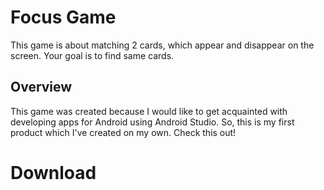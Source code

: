 # Focus Game
This game is about matching 2 cards, which appear and disappear on the screen. Your goal is to find same cards.
## Overview
This game was created because I would like to get acquainted with developing apps for Android using Android Studio. So, this is my first product which I've created on my own. Check this out!
# Download
